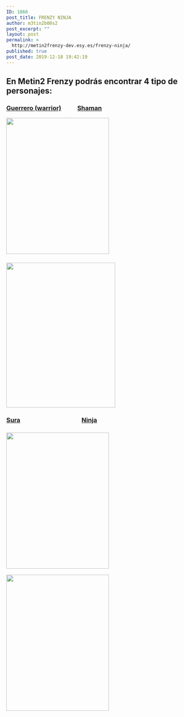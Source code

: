 ```yaml
---
ID: 1866
post_title: FRENZY NINJA
author: m3tin2b00s2
post_excerpt: ""
layout: post
permalink: >
  http://metin2frenzy-dev.esy.es/frenzy-ninja/
published: true
post_date: 2019-12-18 19:42:19
---
```

<h2>En Metin2 Frenzy podrás encontrar 4 tipo de personajes:</h2>
<h3><a href="https://metin2frenzy.com/frenzy-warrior/">Guerrero (warrior)</a>           <a href="https://metin2frenzy.com/frenzy-shaman/">Shaman</a></h3>
<img class="size-full wp-image-1845 alignleft" src="https://metin2frenzy.com/wp-content/uploads/2019/11/Guerrero.png" alt="" width="272" height="360" />
<h3><img class="alignnone  wp-image-1867" src="https://metin2frenzy.com/wp-content/uploads/2019/11/Shaman_Male.png" alt="" width="289" height="383" /></h3>
<h3><a href="https://metin2frenzy.com/frenzy-sura/">Sura</a>                                          <a href="https://metin2frenzy.com/frenzy-ninja/">Ninja</a></h3>
<h3><img class="size-full wp-image-1868 alignleft" src="https://metin2frenzy.com/wp-content/uploads/2019/11/Sura.png" alt="" width="272" height="360" /></h3>
<img class="alignnone size-full wp-image-1869" src="https://metin2frenzy.com/wp-content/uploads/2019/11/Ninja.png" alt="" width="272" height="360" />